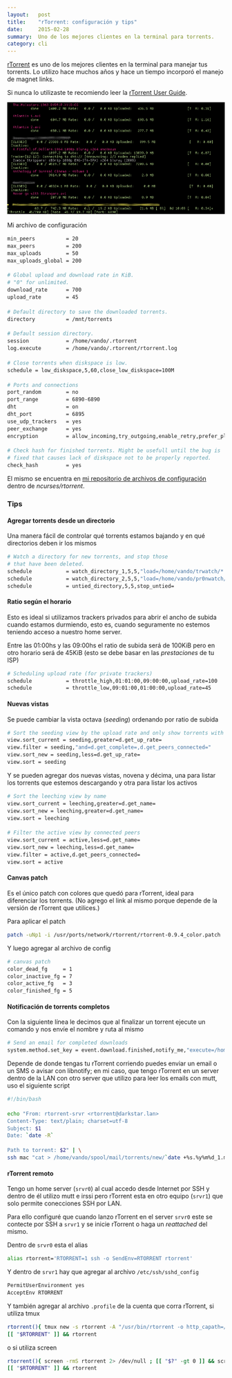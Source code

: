 ```yaml
---
layout:   post
title:    "rTorrent: configuración y tips"
date:     2015-02-28
summary:  Uno de los mejores clientes en la terminal para torrents.
category: cli
---
```


[rTorrent][] es uno de los mejores clientes en la terminal para
manejar tus torrents. Lo utilizo hace muchos años y hace un tiempo
incorporó el manejo de magnet links.

Si nunca lo utilizaste te recomiendo leer la [rTorrent User
Guide](https://github.com/rakshasa/rtorrent/wiki/User-Guide).

![rTorrent in action](/images/rTorrent.png)

Mi archivo de configuración

```sh
min_peers          = 20
max_peers          = 200
max_uploads        = 50
max_uploads_global = 200

# Global upload and download rate in KiB. 
# "0" for unlimited.
download_rate      = 700
upload_rate        = 45

# Default directory to save the downloaded torrents.
directory          = /mnt/torrents

# Default session directory.
session            = /home/vando/.rtorrent
log.execute        = /home/vando/.rtorrent/rtorrent.log

# Close torrents when diskspace is low.
schedule = low_diskspace,5,60,close_low_diskspace=100M

# Ports and connections
port_random        = no
port_range         = 6890-6890
dht                = on
dht_port           = 6895
use_udp_trackers   = yes
peer_exchange      = yes
encryption         = allow_incoming,try_outgoing,enable_retry,prefer_plaintext

# Check hash for finished torrents. Might be usefull until the bug is
# fixed that causes lack of diskspace not to be properly reported.
check_hash         = yes

```

El mismo se encuentra en [mi repositorio de archivos de
configuración](https://github.com/vando/dotfiles) dentro de *ncurses/rtorrent*.

### Tips

#### Agregar torrents desde un directorio

Una manera fácil de controlar qué torrents estamos bajando y en qué
directorios deben ir los mismos

```sh
# Watch a directory for new torrents, and stop those 
# that have been deleted.
schedule           = watch_directory_1,5,5,"load=/home/vando/trwatch/*.torrent"
schedule           = watch_directory_2,5,5,"load=/home/vando/pr0nwatch/*.torrent,d.set_directory=/mnt/pr0n"
schedule           = untied_directory,5,5,stop_untied=
```

#### Ratio según el horario

Esto es ideal si utilizamos trackers privados para abrir el ancho de
subida cuando estamos durmiendo, esto es, cuando seguramente no
estemos teniendo acceso a nuestro home server.

Entre las 01:00hs y las 09:00hs el ratio de subida será de 100KiB pero
en otro horario será de 45KiB (esto se debe basar en las *prestaciones*
de tu ISP)

```sh
# Scheduling upload rate (for private trackers)
schedule           = throttle_high,01:01:00,09:00:00,upload_rate=100
schedule           = throttle_low,09:01:00,01:00:00,upload_rate=45
````

#### Nuevas vistas

Se puede cambiar la vista octava (*seeding*) ordenando por ratio de
subida

```sh
# Sort the seeding view by the upload rate and only show torrents with peers
view.sort_current = seeding,greater=d.get_up_rate=
view.filter = seeding,"and=d.get_complete=,d.get_peers_connected="
view.sort_new = seeding,less=d.get_up_rate=
view.sort = seeding
```

Y se pueden agregar dos nuevas vistas, novena y décima, una para
listar los torrents que estemos descargando y otra para listar
los activos

```sh
# Sort the leeching view by name
view.sort_current = leeching,greater=d.get_name=
view.sort_new = leeching,greater=d.get_name=
view.sort = leeching

# Filter the active view by connected peers
view.sort_current = active,less=d.get_name=
view.sort_new = leeching,less=d.get_name=
view.filter = active,d.get_peers_connected=
view.sort = active
```

#### Canvas patch

Es el único patch con colores que quedó para rTorrent, ideal para
diferenciar los torrents. (No agrego el link al mismo porque depende
de la versión de rTorrent que utilices.)

Para aplicar el patch

```sh
patch -uNp1 -i /usr/ports/network/rtorrent/rtorrent-0.9.4_color.patch
```

Y luego agregar al archivo de config

```sh
# canvas patch
color_dead_fg     = 1
color_inactive_fg = 7
color_active_fg   = 3
color_finished_fg = 5
```

#### Notificación de torrents completos

Con la siguiente línea le decimos que al finalizar un torrent ejecute
un comando y nos envíe el nombre y ruta al mismo

```sh
# Send an email for completed downloads
system.method.set_key = event.download.finished,notify_me,"execute=/home/vando/bin/torrent_notify,$d.get_name=,$d.get_directory="
```

Depende de donde tengas tu rTorrent corriendo puedes enviar un email o
un SMS o avisar con libnotify; en mi caso, que tengo rTorrent en un
server dentro de la LAN con otro server que utilizo para leer los
emails con mutt, uso el siguiente script

```sh
#!/bin/bash

echo "From: rtorrent-srvr <rtorrent@darkstar.lan>
Content-Type: text/plain; charset=utf-8
Subject: $1
Date: `date -R`

Path to torrent: $2" | \
ssh mac "cat > /home/vando/spool/mail/torrents/new/`date +%s.%y%m%d_1.mac`"
```

#### rTorrent remoto

Tengo un home server (`srvr0`) al cual accedo desde Internet por SSH y
dentro de él utilizo mutt e irssi pero rTorrent esta en otro equipo
(`srvr1`) que solo permite conecciones SSH por LAN.

Para ello configuré que cuando lanzo rTorrent en el server `srvr0`
este se contecte por SSH a `srvr1` y se inicie rTorrent o haga un
*reattached* del mismo.

Dentro de `srvr0` esta el alias

```sh
alias rtorrent='RTORRENT=1 ssh -o SendEnv=RTORRENT rtorrent'
```

Y dentro de `srvr1` hay que agregar al archivo `/etc/ssh/sshd_config`

```sh
PermitUserEnvironment yes
AcceptEnv RTORRENT
```

Y también agregar al archivo `.profile` de la cuenta que corra
rTorrent, si utiliza tmux

```sh
rtorrent(){ tmux new -s rtorrent -A "/usr/bin/rtorrent -o http_capath=/etc/ssl/certs" ; }
[[ "$RTORRENT" ]] && rtorrent

```

o si utiliza screen

```sh
rtorrent(){ screen -rmS rtorrent 2> /dev/null ; [[ "$?" -gt 0 ]] && screen -mS rtorrent /usr/bin/rtorrent -o http_capath=/etc/ssl/certs ; }
[[ "$RTORRENT" ]] && rtorrent
```
[rTorrent]: http://rakshasa.github.io/rtorrent/